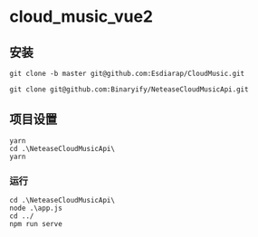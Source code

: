 # cloud_music_vue2

## 安装

```
git clone -b master git@github.com:Esdiarap/CloudMusic.git
```

```
git clone git@github.com:Binaryify/NeteaseCloudMusicApi.git
```

## 项目设置

```
yarn
cd .\NeteaseCloudMusicApi\
yarn
```

### 运行

```
cd .\NeteaseCloudMusicApi\
node .\app.js
cd ../
npm run serve
```
